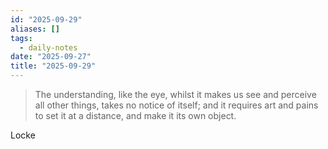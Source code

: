 ```yaml
---
id: "2025-09-29"
aliases: []
tags:
  - daily-notes
date: "2025-09-27"
title: "2025-09-29"
---
```


> The understanding, like the eye, whilst it makes us see and perceive all other things, takes no notice of itself; and it requires art and pains to set it at a distance, and make it its own object.

Locke
